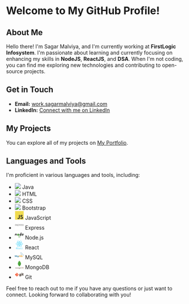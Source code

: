 # Welcome to My GitHub Profile!

## About Me
Hello there! I'm Sagar Malviya, and I'm currently working at **FirstLogic Infosystem**. I'm passionate about learning and currently focusing on enhancing my skills in **NodeJS**, **ReactJS**, and **DSA**. When I'm not coding, you can find me exploring new technologies and contributing to open-source projects.

## Get in Touch
- **Email:** work.sagarmalviya@gmail.com
- **LinkedIn:** [Connect with me on LinkedIn](https://www.linkedin.com/in/dosomething-sagar/)

## My Projects
You can explore all of my projects on [My Portfolio](https://github.com/dosomething-sagar).

## Languages and Tools
I'm proficient in various languages and tools, including:
- <img src="https://img.icons8.com/color/48/000000/java-coffee-cup-logo.png" height=24/> Java
- <img src="https://img.icons8.com/color/48/000000/html-5.png" height=24/> HTML
- <img src="https://img.icons8.com/color/48/000000/css3.png" height=24/> CSS
- <img src="https://img.icons8.com/color/48/000000/bootstrap.png" height=24/> Bootstrap
- <img src="https://raw.githubusercontent.com/devicons/devicon/master/icons/javascript/javascript-original.svg" height=24/> JavaScript
- <img src="https://raw.githubusercontent.com/devicons/devicon/master/icons/express/express-original-wordmark.svg" height=24/> Express
- <img src="https://raw.githubusercontent.com/devicons/devicon/master/icons/nodejs/nodejs-original-wordmark.svg" height=24/> Node.js
- <img src="https://raw.githubusercontent.com/devicons/devicon/master/icons/react/react-original-wordmark.svg" height=24/> React
- <img src="https://raw.githubusercontent.com/devicons/devicon/master/icons/mysql/mysql-original-wordmark.svg" height=24/> MySQL
- <img src="https://raw.githubusercontent.com/devicons/devicon/master/icons/mongodb/mongodb-original-wordmark.svg" height=24/> MongoDB
- <img src="https://raw.githubusercontent.com/devicons/devicon/master/icons/git/git-original-wordmark.svg" height=24/> Git

Feel free to reach out to me if you have any questions or just want to connect. Looking forward to collaborating with you!
